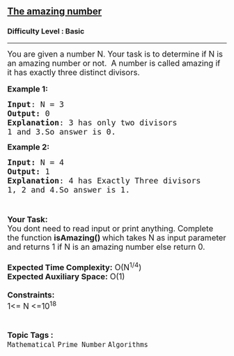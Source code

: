 <h2><a href="https://www.geeksforgeeks.org/problems/the-amazing-number0459/1?page=4&category=Arrays,Mathematical,Sorting&difficulty=Basic&status=unsolved&sortBy=submissions">The amazing number</a></h2><h3>Difficulty Level : Basic</h3><hr><div class="problems_problem_content__Xm_eO"><p><span style="font-size:18px">You are given a number N. Your task is to determine if N is an amazing number or not.&nbsp; A number is called amazing if it has exactly three distinct divisors.</span><br>
<br>
<span style="font-size:18px"><strong>Example 1:</strong></span></p>

<pre><span style="font-size:18px"><strong>Input</strong>: N = 3
<strong>Output:</strong>&nbsp;0&nbsp;
<strong>Explanation</strong>: 3 has only two divisors
1 and 3.So answer is 0.</span>
</pre>

<p><span style="font-size:18px"><strong>Example 2:</strong></span></p>

<pre><span style="font-size:18px"><strong>Input: </strong>N = 4
<strong>Output:&nbsp;</strong>1
<strong>Explanation</strong>: 4 has Exactly Three divisors
1, 2 and 4.So answer is 1. 
</span>
</pre>

<p><br>
<span style="font-size:18px"><strong>Your Task:&nbsp;&nbsp;</strong><br>
You dont need to read input or print anything. Complete the function <strong>isAmazing()&nbsp;</strong>which takes N&nbsp;as input parameter and returns&nbsp;1 if N&nbsp;is an amazing number&nbsp;else return&nbsp;0.<br>
<br>
<strong>Expected Time Complexity:</strong> O(N<sup>1/4</sup>)<br>
<strong>Expected Auxiliary Space:</strong> O(1)<br>
<br>
<strong>Constraints:</strong><br>
1&lt;= N&nbsp;&lt;=10<sup>18</sup></span></p>
</div><br><p><span style=font-size:18px><strong>Topic Tags : </strong><br><code>Mathematical</code>&nbsp;<code>Prime Number</code>&nbsp;<code>Algorithms</code>&nbsp;